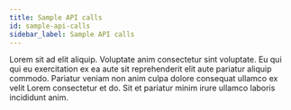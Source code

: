 ```yaml
---
title: Sample API calls
id: sample-api-calls
sidebar_label: Sample API calls
---
```


Lorem sit ad elit aliquip. Voluptate anim consectetur sint voluptate. Eu qui qui eu exercitation ex ea aute sit reprehenderit elit aute pariatur aliquip commodo. Pariatur veniam non anim culpa dolore consequat ullamco ex velit Lorem consectetur et do. Sit et pariatur minim irure ullamco laboris incididunt anim.

